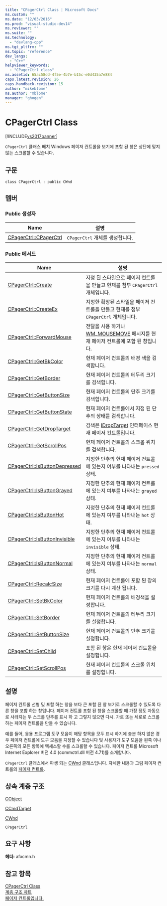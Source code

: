 ```yaml
---
title: "CPagerCtrl Class | Microsoft Docs"
ms.custom: ""
ms.date: "12/03/2016"
ms.prod: "visual-studio-dev14"
ms.reviewer: ""
ms.suite: ""
ms.technology: 
  - "devlang-cpp"
ms.tgt_pltfrm: ""
ms.topic: "reference"
dev_langs: 
  - "C++"
helpviewer_keywords: 
  - "CPagerCtrl class"
ms.assetid: 65ac58dd-4f5e-4b7e-b15c-e0d435a7e884
caps.latest.revision: 26
caps.handback.revision: 15
author: "mikeblome"
ms.author: "mblome"
manager: "ghogen"
---
```

# CPagerCtrl Class
[!INCLUDE[vs2017banner](../../assembler/inline/includes/vs2017banner.md)]

`CPagerCtrl` 클래스 배치 Windows 페이저 컨트롤을 보기에 포함 된 창은 상단에 맞지 않는 스크롤할 수 있습니다.  
  
## 구문  
  
```  
class CPagerCtrl : public CWnd  
```  
  
## 멤버  
  
### Public 생성자  
  
|Name|설명|  
|----------|--------|  
|[CPagerCtrl::CPagerCtrl](../Topic/CPagerCtrl::CPagerCtrl.md)|`CPagerCtrl` 개체를 생성합니다.|  
  
### Public 메서드  
  
|Name|설명|  
|----------|--------|  
|[CPagerCtrl::Create](../Topic/CPagerCtrl::Create.md)|지정 된 스타일으로 페이저 컨트롤을 만들고 현재를 첨부 `CPagerCtrl` 개체입니다.|  
|[CPagerCtrl::CreateEx](../Topic/CPagerCtrl::CreateEx.md)|지정한 확장된 스타일을 페이저 컨트롤을 만들고 현재를 첨부 `CPagerCtrl` 개체입니다.|  
|[CPagerCtrl::ForwardMouse](../Topic/CPagerCtrl::ForwardMouse.md)|전달을 사용 하거나  [WM\_MOUSEMOVE](http://msdn.microsoft.com/library/windows/desktop/ms645616) 메시지를 현재 페이저 컨트롤에 포함 된 창입니다.|  
|[CPagerCtrl::GetBkColor](../Topic/CPagerCtrl::GetBkColor.md)|현재 페이저 컨트롤의 배경 색을 검색합니다.|  
|[CPagerCtrl::GetBorder](../Topic/CPagerCtrl::GetBorder.md)|현재 페이저 컨트롤의 테두리 크기를 검색합니다.|  
|[CPagerCtrl::GetButtonSize](../Topic/CPagerCtrl::GetButtonSize.md)|현재 페이저 컨트롤의 단추 크기를 검색합니다.|  
|[CPagerCtrl::GetButtonState](../Topic/CPagerCtrl::GetButtonState.md)|현재 페이저 컨트롤에서 지정 된 단추의 상태를 검색합니다.|  
|[CPagerCtrl::GetDropTarget](../Topic/CPagerCtrl::GetDropTarget.md)|검색은  [IDropTarget](http://msdn.microsoft.com/library/windows/desktop/ms679679) 인터페이스 현재 페이저 컨트롤입니다.|  
|[CPagerCtrl::GetScrollPos](../Topic/CPagerCtrl::GetScrollPos.md)|현재 페이저 컨트롤의 스크롤 위치를 검색합니다.|  
|[CPagerCtrl::IsButtonDepressed](../Topic/CPagerCtrl::IsButtonDepressed.md)|지정한 단추의 현재 페이저 컨트롤에 있는지 여부를 나타내는 `pressed` 상태.|  
|[CPagerCtrl::IsButtonGrayed](../Topic/CPagerCtrl::IsButtonGrayed.md)|지정한 단추의 현재 페이저 컨트롤에 있는지 여부를 나타내는 `grayed` 상태.|  
|[CPagerCtrl::IsButtonHot](../Topic/CPagerCtrl::IsButtonHot.md)|지정한 단추의 현재 페이저 컨트롤에 있는지 여부를 나타내는 `hot` 상태.|  
|[CPagerCtrl::IsButtonInvisible](../Topic/CPagerCtrl::IsButtonInvisible.md)|지정한 단추의 현재 페이저 컨트롤에 있는지 여부를 나타내는 `invisible` 상태.|  
|[CPagerCtrl::IsButtonNormal](../Topic/CPagerCtrl::IsButtonNormal.md)|지정한 단추의 현재 페이저 컨트롤에 있는지 여부를 나타내는 `normal` 상태.|  
|[CPagerCtrl::RecalcSize](../Topic/CPagerCtrl::RecalcSize.md)|현재 페이저 컨트롤에 포함 된 창의 크기를 다시 계산 됩니다.|  
|[CPagerCtrl::SetBkColor](../Topic/CPagerCtrl::SetBkColor.md)|현재 페이저 컨트롤의 배경색을 설정합니다.|  
|[CPagerCtrl::SetBorder](../Topic/CPagerCtrl::SetBorder.md)|현재 페이저 컨트롤의 테두리 크기를 설정합니다.|  
|[CPagerCtrl::SetButtonSize](../Topic/CPagerCtrl::SetButtonSize.md)|현재 페이저 컨트롤의 단추 크기를 설정합니다.|  
|[CPagerCtrl::SetChild](../Topic/CPagerCtrl::SetChild.md)|포함 된 창은 현재 페이저 컨트롤을 설정합니다.|  
|[CPagerCtrl::SetScrollPos](../Topic/CPagerCtrl::SetScrollPos.md)|현재 페이저 컨트롤의 스크롤 위치를 설정합니다.|  
  
## 설명  
 페이저 컨트롤 선형 및 포함 하는 창을 보다 큰 포함 된 창 보기로 스크롤할 수 있도록 다른 창을 포함 하는 창입니다.  페이저 컨트롤 포함 된 창을 스크롤할 때 가장 정도 자동으로 사라지는 두 스크롤 단추를 표시 하 고 그렇지 않으면 다시.  가로 또는 세로로 스크롤 하는 페이저 컨트롤을 만들 수 있습니다.  
  
 예를 들어, 응용 프로그램 도구 모음이 해당 항목을 모두 표시 하기에 충분 하지 않은 경우 페이저 컨트롤에 도구 모음을 지정할 수 있습니다 및 사용자가 도구 모음을 왼쪽 이나 오른쪽의 모든 항목에 액세스할 수를 스크롤할 수 있습니다.  페이저 컨트롤 Microsoft Internet Explorer 버전 4.0 \(commctrl.dll 버전 4.71\)를 소개합니다.  
  
 `CPagerCtrl` 클래스에서 파생 되는  [CWnd](../../mfc/reference/cwnd-class.md) 클래스입니다.  자세한 내용과 그림 페이저 컨트롤의  [페이저 컨트롤](http://msdn.microsoft.com/library/windows/desktop/bb760855).  
  
## 상속 계층 구조  
 [CObject](../../mfc/reference/cobject-class.md)  
  
 [CCmdTarget](../../mfc/reference/ccmdtarget-class.md)  
  
 [CWnd](../../mfc/reference/cwnd-class.md)  
  
 `CPagerCtrl`  
  
## 요구 사항  
 **헤더:** afxcmn.h  
  
## 참고 항목  
 [CPagerCtrl Class](../../mfc/reference/cpagerctrl-class.md)   
 [계층 구조 차트](../../mfc/hierarchy-chart.md)   
 [페이저 컨트롤입니다.](http://msdn.microsoft.com/library/windows/desktop/bb760855)